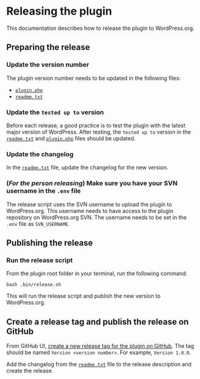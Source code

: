 # Releasing the plugin

This documentation describes how to release the plugin to WordPress.org.

## Preparing the release

### Update the version number

The plugin version number needs to be updated in the following files:

- [`plugin.php`](/plugin.php)
- [`readme.txt`](/readme.txt)

### Update the `tested up to` version

Before each release, a good practice is to test the plugin with the latest major version of WordPress. After testing, the `tested up to` version in the [`readme.txt`](/readme.txt) and [`plugin.php`](/plugin.php) files should be updated.
### Update the changelog

In the [`readme.txt`](/readme.txt) file, update the changelog for the new version.

### (_For the person releasing_) Make sure you have your SVN username in the `.env` file

The release script uses the SVN username to upload the plugin to WordPress.org. This username needs to have access to the plugin repository on WordPress.org SVN. The username needs to be set in the `.env` file as `SVN_USERNAME`.

## Publishing the release

### Run the release script

From the plugin root folder in your terminal, run the following command:

`bash .bin/release.sh`

This will run the release script and publish the new version to WordPress.org.

## Create a release tag and publish the release on GitHub

From GitHub UI, [create a new release tag for the plugin on GitHub](https://github.com/awesomemotive/missed-scheduled-posts-publisher/releases/new). The tag should be named `Version <version number>`. For example, `Version 1.0.0`.

Add the changelog from the [`readme.txt`](/readme.txt) file to the release description and create the release.
